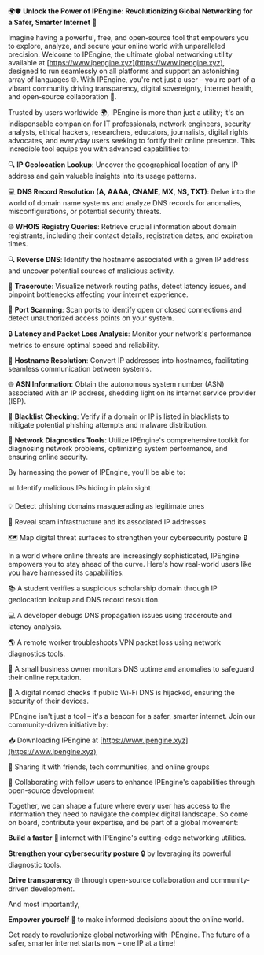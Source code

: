 🌍🛡️ **Unlock the Power of IPEngine: Revolutionizing Global Networking for a Safer, Smarter Internet** 🚀

Imagine having a powerful, free, and open-source tool that empowers you to explore, analyze, and secure your online world with unparalleled precision. Welcome to IPEngine, the ultimate global networking utility available at [https://www.ipengine.xyz](https://www.ipengine.xyz), designed to run seamlessly on all platforms and support an astonishing array of languages 🌐. With IPEngine, you're not just a user – you're part of a vibrant community driving transparency, digital sovereignty, internet health, and open-source collaboration 🔑.

Trusted by users worldwide 🌍, IPEngine is more than just a utility; it's an indispensable companion for IT professionals, network engineers, security analysts, ethical hackers, researchers, educators, journalists, digital rights advocates, and everyday users seeking to fortify their online presence. This incredible tool equips you with advanced capabilities to:

🔍 **IP Geolocation Lookup**: Uncover the geographical location of any IP address and gain valuable insights into its usage patterns.

💻 **DNS Record Resolution (A, AAAA, CNAME, MX, NS, TXT)**: Delve into the world of domain name systems and analyze DNS records for anomalies, misconfigurations, or potential security threats.

🌐 **WHOIS Registry Queries**: Retrieve crucial information about domain registrants, including their contact details, registration dates, and expiration times.

🔍 **Reverse DNS**: Identify the hostname associated with a given IP address and uncover potential sources of malicious activity.

📡 **Traceroute**: Visualize network routing paths, detect latency issues, and pinpoint bottlenecks affecting your internet experience.

💸 **Port Scanning**: Scan ports to identify open or closed connections and detect unauthorized access points on your system.

🔒 **Latency and Packet Loss Analysis**: Monitor your network's performance metrics to ensure optimal speed and reliability.

📡 **Hostname Resolution**: Convert IP addresses into hostnames, facilitating seamless communication between systems.

🌐 **ASN Information**: Obtain the autonomous system number (ASN) associated with an IP address, shedding light on its internet service provider (ISP).

🚨 **Blacklist Checking**: Verify if a domain or IP is listed in blacklists to mitigate potential phishing attempts and malware distribution.

🔧 **Network Diagnostics Tools**: Utilize IPEngine's comprehensive toolkit for diagnosing network problems, optimizing system performance, and ensuring online security.

By harnessing the power of IPEngine, you'll be able to:

📊 Identify malicious IPs hiding in plain sight

💡 Detect phishing domains masquerading as legitimate ones

🚨 Reveal scam infrastructure and its associated IP addresses

🗺️ Map digital threat surfaces to strengthen your cybersecurity posture 🔒

In a world where online threats are increasingly sophisticated, IPEngine empowers you to stay ahead of the curve. Here's how real-world users like you have harnessed its capabilities:

📚 A student verifies a suspicious scholarship domain through IP geolocation lookup and DNS record resolution.

💻 A developer debugs DNS propagation issues using traceroute and latency analysis.

🌎 A remote worker troubleshoots VPN packet loss using network diagnostics tools.

🏬 A small business owner monitors DNS uptime and anomalies to safeguard their online reputation.

🚀 A digital nomad checks if public Wi-Fi DNS is hijacked, ensuring the security of their devices.

IPEngine isn't just a tool – it's a beacon for a safer, smarter internet. Join our community-driven initiative by:

📥 Downloading IPEngine at [https://www.ipengine.xyz](https://www.ipengine.xyz)

💬 Sharing it with friends, tech communities, and online groups

🤝 Collaborating with fellow users to enhance IPEngine's capabilities through open-source development

Together, we can shape a future where every user has access to the information they need to navigate the complex digital landscape. So come on board, contribute your expertise, and be part of a global movement:

**Build a faster** 🚀 internet with IPEngine's cutting-edge networking utilities.

**Strengthen your cybersecurity posture** 🔒 by leveraging its powerful diagnostic tools.

**Drive transparency** 🌐 through open-source collaboration and community-driven development.

And most importantly,

**Empower yourself** 💪 to make informed decisions about the online world.

Get ready to revolutionize global networking with IPEngine. The future of a safer, smarter internet starts now – one IP at a time!
